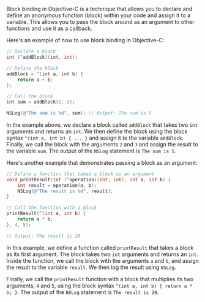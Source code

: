 Block binding in Objective-C is a technique that allows you to declare and define an anonymous function (block) within your code and assign it to a variable. This allows you to pass the block around as an argument to other functions and use it as a callback. 

Here's an example of how to use block binding in Objective-C:

```objective-c
// Declare a block
int (^addBlock)(int, int);

// Define the block
addBlock = ^(int a, int b) {
    return a + b;
};

// Call the block
int sum = addBlock(2, 3);

NSLog(@"The sum is %d", sum); // Output: The sum is 5
```

In the example above, we declare a block called `addBlock` that takes two `int` arguments and returns an `int`. We then define the block using the block syntax `^(int a, int b) { ... }` and assign it to the variable `addBlock`. Finally, we call the block with the arguments `2` and `3` and assign the result to the variable `sum`. The output of the `NSLog` statement is `The sum is 5`.

Here's another example that demonstrates passing a block as an argument:

```objective-c
// Define a function that takes a block as an argument
void printResult(int (^operation)(int, int), int a, int b) {
    int result = operation(a, b);
    NSLog(@"The result is %d", result);
}

// Call the function with a block
printResult(^(int a, int b) {
    return a * b;
}, 4, 5);

// Output: The result is 20
```

In this example, we define a function called `printResult` that takes a block as its first argument. The block takes two `int` arguments and returns an `int`. Inside the function, we call the block with the arguments `a` and `b`, and assign the result to the variable `result`. We then log the result using `NSLog`.

Finally, we call the `printResult` function with a block that multiplies its two arguments, `4` and `5`, using the block syntax `^(int a, int b) { return a * b; }`. The output of the `NSLog` statement is `The result is 20`.